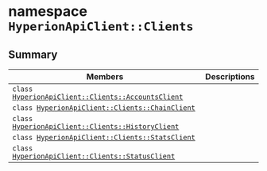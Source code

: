 # namespace `HyperionApiClient::Clients` 

## Summary

 Members                                | Descriptions                                
----------------------------------------|---------------------------------------------
`class `[`HyperionApiClient::Clients::AccountsClient`](.github/workflows/documentation/md/HyperionApiClient--Clients--AccountsClient.md#class_hyperion_api_client_1_1_clients_1_1_accounts_client) | 
`class `[`HyperionApiClient::Clients::ChainClient`](.github/workflows/documentation/md/HyperionApiClient--Clients--ChainClient.md#class_hyperion_api_client_1_1_clients_1_1_chain_client) | 
`class `[`HyperionApiClient::Clients::HistoryClient`](.github/workflows/documentation/md/HyperionApiClient--Clients--HistoryClient.md#class_hyperion_api_client_1_1_clients_1_1_history_client) | 
`class `[`HyperionApiClient::Clients::StatsClient`](.github/workflows/documentation/md/HyperionApiClient--Clients--StatsClient.md#class_hyperion_api_client_1_1_clients_1_1_stats_client) | 
`class `[`HyperionApiClient::Clients::StatusClient`](.github/workflows/documentation/md/HyperionApiClient--Clients--StatusClient.md#class_hyperion_api_client_1_1_clients_1_1_status_client) | 

